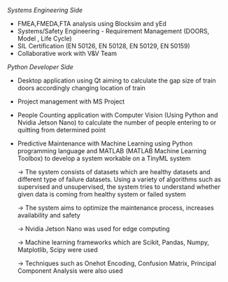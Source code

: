 _Systems Engineering Side_
- FMEA,FMEDA,FTA analysis using Blocksim and yEd
- Systems/Safety Engineering - Requirement Management (DOORS, Model , Life Cycle)
- SIL Certification (EN 50126, EN 50128, EN 50129, EN 50159)
- Collaborative work with V&V Team 

_Python Developer Side_ 
- Desktop application using Qt aiming to calculate the gap size of train doors accordingly changing location of train 
- Project management with MS Project
- People Counting application with Computer Vision (Using Python and Nvidia Jetson Nano) to calculate the number of people entering to or quitting from determined point
- Predictive Maintenance with Machine Learning using Python programming language and MATLAB (MATLAB Machine Learning Toolbox) to develop a system workable on a TinyML system


  -> The system consists of datasets which are healthy datasets and different type of failure datasets. Using a variety of algorithms such as supervised and unsupervised, the system tries to understand
whether given data is coming from healthy system or failed system


  -> The system aims to optimize the maintenance process, increases availability and safety


  -> Nvidia Jetson Nano was used for edge computing


  -> Machine learning frameworks which are Scikit, Pandas, Numpy, Matplotlib, Scipy were used


  -> Techniques such as Onehot Encoding, Confusion Matrix, Principal Component Analysis were also used

  
    

